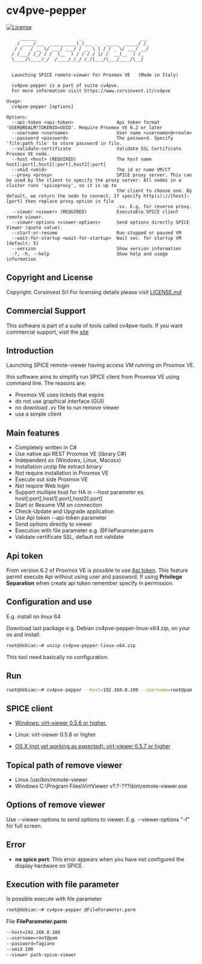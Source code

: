 # cv4pve-pepper

[![License](https://img.shields.io/github/license/Corsinvest/cv4pve-pepper.svg)](LICENSE.md)

```text
     ______                _                      __
    / ____/___  __________(_)___ _   _____  _____/ /_
   / /   / __ \/ ___/ ___/ / __ \ | / / _ \/ ___/ __/
  / /___/ /_/ / /  (__  ) / / / / |/ /  __(__  ) /_
  \____/\____/_/  /____/_/_/ /_/|___/\___/____/\__/


  Launching SPICE remote-viewer for Proxmox VE   (Made in Italy)

  cv4pve-pepper is a part of suite cv4pve.
  For more information visit https://www.corsinvest.it/cv4pve

Usage:
  cv4pve-pepper [options]

Options:
  --api-token <api-token>                Api token format 'USER@REALM!TOKENID=UUID'. Require Proxmox VE 6.2 or later
  --username <username>                  User name <username>@<realm>
  --password <password>                  The password. Specify 'file:path_file' to store password in file.
  --validate-certificate                 Validate SSL Certificate Proxmox VE node.
  --host <host> (REQUIRED)               The host name host[:port],host1[:port],host2[:port]
  --vmid <vmid>                          The id or name VM/CT
  --proxy <proxy>                        SPICE proxy server. This can be used by the client to specify the proxy server. All nodes in a cluster runs 'spiceproxy', so it is up to
                                         the client to choose one. By default, we return the node to connect. If specify http(s)://[host]:[port] then replace proxy option in file
                                         .vv. E.g. for reverse proxy.
  --viewer <viewer> (REQUIRED)           Executable SPICE client remote viewer.
  --viewer-options <viewer-options>      Send options directly SPICE Viewer (quote value).
  --start-or-resume                      Run stopped or paused VM
  --wait-for-startup <wait-for-startup>  Wait sec. for startup VM [default: 5]
  --version                              Show version information
  -?, -h, --help                         Show help and usage information
```

## Copyright and License

Copyright: Corsinvest Srl
For licensing details please visit [LICENSE.md](LICENSE.md)

## Commercial Support

This software is part of a suite of tools called cv4pve-tools. If you want commercial support, visit the [site](https://www.corisnvest.it/cv4pve)

## Introduction

Launching SPICE remote-viewer having access VM running on Proxmox VE.

this software aims to simplify run SPICE client from Proxmox VE using command line. The reasons are:

* Proxmox VE uses tickets that expire
* do not use graphical interface (GUI)
* no download .vv file to run remove viewer
* use a simple client

## Main features

* Completely written in C#
* Use native api REST Proxmox VE (library C#)
* Independent os (Windows, Linux, Macosx)
* Installation unzip file extract binary
* Not require installation in Proxmox VE
* Execute out side Proxmox VE
* Not require Web login
* Support multiple host for HA in --host parameter es. host[:port],host1[:port],host2[:port]
* Start or Resume VM on connection
* Check-Update and Upgrade application
* Use Api token --api-token parameter
* Send options directly to viewer
* Execution with file parameter e.g. @FileParameter.parm
* Validate certificate SSL, default not validate

## Api token

From version 6.2 of Proxmox VE is possible to use [Api token](https://pve.proxmox.com/pve-docs/pveum-plain.html).
This feature permit execute Api without using user and password.
If using **Privilege Separation** when create api token remember specify in permission.

## Configuration and use

E.g. install on linux 64

Download last package e.g. Debian cv4pve-pepper-linux-x64.zip, on your os and install:

```sh
root@debian:~# unzip cv4pve-pepper-linux-x64.zip
```

This tool need basically no configuration.

## Run

```sh
root@debian:~# cv4pve-pepper --host=192.168.0.100 --username=root@pam --password=fagiano --vmid 100 --viewer path-spice-viewer
```

## SPICE client

* [Windows: virt-viewer 0.5.6 or higher,](http://www.spice-space.org/download.html)

* Linux: virt-viewer 0.5.6 or higher

* [OS X (not yet working as expected): virt-viewer 0.5.7 or higher](https://www.spice-space.org/osx-client.html)

## Topical path of remove viewer

* Linux /usr/bin/remote-viewer
* Windows C:\Program Files\VirtViewer v?.?-???\bin\remote-viewer.exe

## Options of remove viewer

Use --viewer-options to send options to viewer.
E.g. --viewer-options "-f" for full screen.

## Error

* **no spice port**: This error appears when you have not configured the display hardware on SPICE.

## Execution with file parameter

Is possible execute with file parameter

```sh
root@debian:~# cv4pve-pepper @FileParameter.parm
```

File **FileParameter.parm**

```txt
--host=192.168.0.100
--username=root@pam
--password=fagiano
--vmid 100
--viewer path-spice-viewer
```
